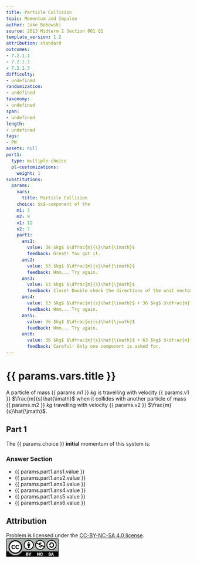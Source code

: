 ```yaml
---
title: Particle Collision
topic: Momentum and Impulse
author: Jake Bobowski
source: 2013 Midterm 2 Section 001 Q1
template_version: 1.2
attribution: standard
outcomes:
- 7.2.1.1
- 7.2.1.2
- 7.2.1.3
difficulty:
- undefined
randomization:
- undefined
taxonomy:
- undefined
span:
- undefined
length:
- undefined
tags:
- PW
assets: null
part1:
  type: multiple-choice
  pl-customizations:
    weight: 1
substitutions:
  params:
    vars:
      title: Particle Collision
    choice: $x$-component of the
    m1: 3
    m2: 9
    v1: 12
    v2: 7
    part1:
      ans1:
        value: 36 $kg$ $\dfrac{m}{s}\hat{\imath}$
        feedback: Great! You got it.
      ans2:
        value: 63 $kg$ $\dfrac{m}{s}\hat{\imath}$
        feedback: Hmm... Try again.
      ans3:
        value: 63 $kg$ $\dfrac{m}{s}\hat{\jmath}$
        feedback: Close! Double check the directions of the unit vectors.
      ans4:
        value: 63 $kg$ $\dfrac{m}{s}\hat{\imath}$ + 36 $kg$ $\dfrac{m}{s}\hat{\jmath}$
        feedback: Hmm... Try again.
      ans5:
        value: 36 $kg$ $\dfrac{m}{s}\hat{\jmath}$
        feedback: Hmm... Try again.
      ans6:
        value: 36 $kg$ $\dfrac{m}{s}\hat{\imath}$ + 63 $kg$ $\dfrac{m}{s}\hat{\jmath}$
        feedback: Careful! Only one component is asked for.
---
```

# {{ params.vars.title }}
A particle of mass {{ params.m1 }} $kg$ is travelling with velocity {{ params.v1 }} $\frac{m}{s}\hat{\imath}$ when it collides with another particle of mass {{ params.m2 }} $kg$ travelling with velocity {{ params.v2 }} $\frac{m}{s}\hat{\jmath}$.

## Part 1

The {{ params.choice }} **initial** momentum of this system is:

### Answer Section

- {{ params.part1.ans1.value }}
- {{ params.part1.ans2.value }}
- {{ params.part1.ans3.value }}
- {{ params.part1.ans4.value }}
- {{ params.part1.ans5.value }}
- {{ params.part1.ans6.value }}

## Attribution

Problem is licensed under the [CC-BY-NC-SA 4.0 license](https://creativecommons.org/licenses/by-nc-sa/4.0/).<br> ![The Creative Commons 4.0 license requiring attribution-BY, non-commercial-NC, and share-alike-SA license.](https://raw.githubusercontent.com/firasm/bits/master/by-nc-sa.png)